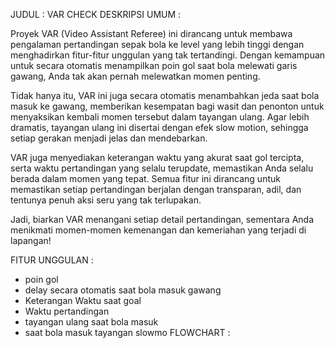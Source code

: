 JUDUL : VAR CHECK
DESKRIPSI UMUM : 

Proyek VAR (Video Assistant Referee) ini dirancang untuk membawa pengalaman pertandingan sepak bola ke level yang lebih tinggi dengan menghadirkan fitur-fitur unggulan yang tak tertandingi. Dengan kemampuan untuk secara otomatis menampilkan poin gol saat bola melewati garis gawang, Anda tak akan pernah melewatkan momen penting.

Tidak hanya itu, VAR ini juga secara otomatis menambahkan jeda saat bola masuk ke gawang, memberikan kesempatan bagi wasit dan penonton untuk menyaksikan kembali momen tersebut dalam tayangan ulang. Agar lebih dramatis, tayangan ulang ini disertai dengan efek slow motion, sehingga setiap gerakan menjadi jelas dan mendebarkan.

VAR juga menyediakan keterangan waktu yang akurat saat gol tercipta, serta waktu pertandingan yang selalu terupdate, memastikan Anda selalu berada dalam momen yang tepat. Semua fitur ini dirancang untuk memastikan setiap pertandingan berjalan dengan transparan, adil, dan tentunya penuh aksi seru yang tak terlupakan. 

Jadi, biarkan VAR menangani setiap detail pertandingan, sementara Anda menikmati momen-momen kemenangan dan kemeriahan yang terjadi di lapangan!

FITUR UNGGULAN :
- poin gol
- delay secara otomatis saat bola masuk gawang 
- Keterangan Waktu saat goal 
- Waktu pertandingan 
- tayangan ulang saat bola masuk
- saat bola masuk tayangan slowmo 
FLOWCHART :